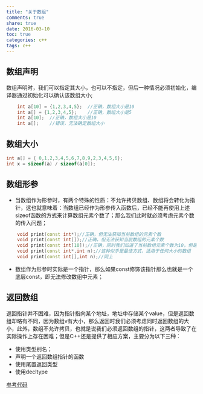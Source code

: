 ```yaml
---
title: "关于数组"
comments: true
share: true
date: 2016-03-10
toc: true
categories: c++
tags: c++
---
```


## 数组声明

数组声明时，我们可以指定其大小，也可以不指定，但后一种情况必须初始化，编译器通过初始化可以确认该数组大小; 

```c++
    int a[10] = {1,2,3,4,5};  //正确，数组大小是10
    int a[] = {1,2,3,4,5};    //正确，数组大小是5
    int a[10];  //正确，数组大小是10
    int a[];    //错误，无法确定数组大小
 ```

## 数组大小

```c++ 
int a[] = { 0,1,2,3,4,5,6,7,8,9,2,3,4,5,6};
int x = sizeof(a) / sizeof(a[0]);
 ```

## 数组形参

* 当数组作为形参时，有两个特殊的性质：不允许拷贝数组、数组将会转化为指针，这也就意味着：当数组已经作为形参传入函数后，已经不能再使用上述sizeof函数的方式来计算数组元素个数了；那么我们此时就必须考虑元素个数的传入问题；

``` c++   
    void print(const int*);//正确，但无法获知当前数组的元素个数
    void print(const int[]);//正确，但无法获知当前数组的元素个数
    void print(const int[10]);//正确，同时我们知道了当前数组元素个数为10，但是针对元素个数不为10的数组无法适用
    void print(const int*,int n);//这种似乎是最佳方式，适用于任何大小的数组
    void print(const int[],int n);//同上

```

* 数组作为形参时实际是一个指针，那么如果const修饰该指针那么也就是一个底层const，即无法修改数组中元素；

## 返回数组

返回指针并不困难，因为指针指向某个地址，地址中存储某个value，但是返回数组却略有不同，因为数组v有大小，那么返回时我们必须考虑同时返回数组的大小，此外，数组不允许拷贝，也就是说我们必须返回数组的指针，这两者导致了在实际操作上存在困难；但是C++还是提供了相应方案，主要分为以下三种：

* 使用类型别名；
* 声明一个返回数组指针的函数
* 使用尾置返回类型
* 使用decltype   

<a href = "https://github.com/KevinSCoder/study/blob/master/C%2B%2B/C%2B%2B_Code/base/src/test_4.cpp">参考代码</a>
